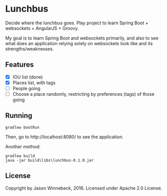 # Lunchbus
Decide where the lunchbus goes. Play project to learn Spring Boot + websockets + AngularJS + Groovy.

My goal is to learn Spring Boot and websockets primarily, and also to see what does an application relying solely on
websockets look like and its strengths/weaknesses.

## Features

- [x] IOU list (done)
- [x] Places list, with tags
- [ ] People going
- [ ] Choose a place randomly, restricting by preferences (tags) of those going

## Running

    gradlew bootRun

Then, go to http://localhost:8080/ to see the application.

Another method:

    gradlew build
    java -jar build\libs\lunchbus-0.1.0.jar

## License

Copyright by Jason Winnebeck, 2016. Licensed under Apache 2.0 License.